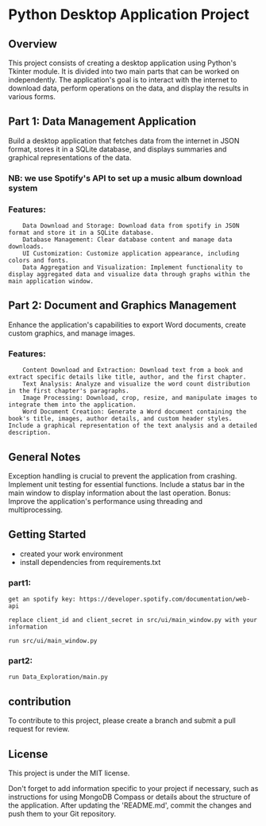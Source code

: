 # Python Desktop Application Project

## Overview

This project consists of creating a desktop application using Python's Tkinter module. It is divided into two main parts that can be worked on independently. The application's goal is to interact with the internet to download data, perform operations on the data, and display the results in various forms.

## Part 1: Data Management Application

Build a desktop application that fetches data from the internet in JSON format, stores it in a SQLite database, and displays summaries and graphical representations of the data.

### NB: we use Spotify's API to set up a music album download system

### Features:
        Data Download and Storage: Download data from spotify in JSON format and store it in a SQLite database.
        Database Management: Clear database content and manage data downloads.
        UI Customization: Customize application appearance, including colors and fonts.
        Data Aggregation and Visualization: Implement functionality to display aggregated data and visualize data through graphs within the main application window.

## Part 2: Document and Graphics Management


Enhance the application's capabilities to export Word documents, create custom graphics, and manage images.

### Features:
        Content Download and Extraction: Download text from a book and extract specific details like title, author, and the first chapter.
        Text Analysis: Analyze and visualize the word count distribution in the first chapter's paragraphs.
        Image Processing: Download, crop, resize, and manipulate images to integrate them into the application.
        Word Document Creation: Generate a Word document containing the book's title, images, author details, and custom header styles. Include a graphical representation of the text analysis and a detailed description.


## General Notes

Exception handling is crucial to prevent the application from crashing.
Implement unit testing for essential functions.
Include a status bar in the main window to display information about the last operation.
Bonus: Improve the application's performance using threading and multiprocessing.

## Getting Started
 * created your work environment
 * install dependencies from requirements.txt
### part1:
    get an spotify key: https://developer.spotify.com/documentation/web-api

    replace client_id and client_secret in src/ui/main_window.py with your information

    run src/ui/main_window.py

### part2:
    run Data_Exploration/main.py

## contribution

To contribute to this project, please create a branch and submit a pull request for review.

## License

This project is under the MIT license.

Don't forget to add information specific to your project if necessary, such as instructions for using MongoDB Compass or details about the structure of the application. After updating the 'README.md', commit the changes and push them to your Git repository.